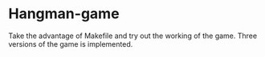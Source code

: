 # Hangman-game
Take the advantage of Makefile and try out the working of the game.
Three versions of the game is implemented. 

